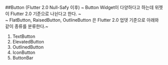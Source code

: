 ##Button (Flutter 2.0 Null-Safy 이후)
~ Button Widget이 다양하다고 하는데 위젯이 Flutter 2.0 기준으로 나뉜다고 한다. ~   
~ FlatButton, RaisedButton, OutlineButton 은 Flutter 2.0 업뎃 기준으로 아래와 같이 종류를 분류한다.~   
   
1. TextButton
2. ElevatedButton
3. OutlinedButton
4. IconButton
5. ButtonBar